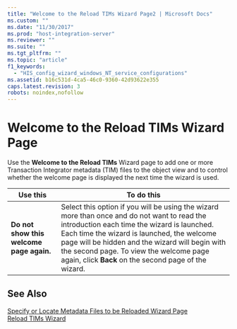 ```yaml
---
title: "Welcome to the Reload TIMs Wizard Page2 | Microsoft Docs"
ms.custom: ""
ms.date: "11/30/2017"
ms.prod: "host-integration-server"
ms.reviewer: ""
ms.suite: ""
ms.tgt_pltfrm: ""
ms.topic: "article"
f1_keywords: 
  - "HIS_config_wizard_windows_NT_service_configurations"
ms.assetid: b16c531d-4ca5-46c0-9360-42d93622e355
caps.latest.revision: 3
robots: noindex,nofollow
---
```

# Welcome to the Reload TIMs Wizard Page
Use the **Welcome to the Reload TIMs** Wizard page to add one or more Transaction Integrator metadata (TIM) files to the object view and to control whether the welcome page is displayed the next time the wizard is used.  
  
|Use this|To do this|  
|--------------|----------------|  
|**Do not show this welcome page again.**|Select this option if you will be using the wizard more than once and do not want to read the introduction each time the wizard is launched. Each time the wizard is launched, the welcome page will be hidden and the wizard will begin with the second page. To view the welcome page again, click **Back** on the second page of the wizard.|  
  
## See Also  
 [Specify or Locate Metadata Files to be Reloaded Wizard Page](../core/specify-or-locate-metadata-files-to-be-reloaded-wizard-page1.md)   
 [Reload TIMs Wizard](../core/reload-tims-wizard2.md)
